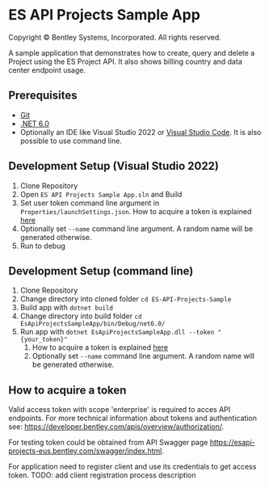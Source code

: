# ES API Projects Sample App

Copyright © Bentley Systems, Incorporated. All rights reserved.

A sample application that demonstrates how to create, query and delete a Project using the ES Project API. It also shows billing country and data center endpoint usage.

## Prerequisites

* [Git](https://git-scm.com/)
* [.NET 6.0](https://dotnet.microsoft.com/download/dotnet/6.0/)
* Optionally an IDE like Visual Studio 2022 or [Visual Studio Code](https://code.visualstudio.com/). It is also possible to use command line.

## Development Setup (Visual Studio 2022)

1. Clone Repository
2. Open `ES API Projects Sample App.sln` and Build
3. Set user token command line argument in `Properties/launchSettings.json`. How to acquire a token is explained [here](#how-to-acquire-a-token)
4. Optionally set `--name` command line argument. A random name will be generated otherwise.
5. Run to debug

## Development Setup (command line)

1. Clone Repository
2. Change directory into cloned folder `cd ES-API-Projects-Sample`
3. Build app with `dotnet build`
4. Change directory into build folder `cd EsApiProjectsSampleApp/bin/Debug/net6.0/`
5. Run app with `dotnet EsApiProjectsSampleApp.dll --token "{your_token}"`
   1. How to acquire a token is explained [here](#how-to-acquire-a-token)
   2. Optionally set `--name` command line argument. A random name will be generated otherwise.

## How to acquire a token

Valid access token with scope 'enterprise' is required to acces API endpoints. For more technical information about tokens and authentication see: https://developer.bentley.com/apis/overview/authorization/.

For testing token could be obtained from API Swagger page https://esapi-projects-eus.bentley.com/swagger/index.html.

For application need to register client and use its credentials to get access token. 
TODO: add client registration process description
